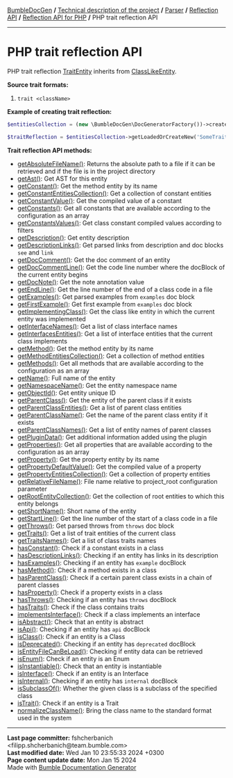 <embed> <a href="/docs/README.md">BumbleDocGen</a> <b>/</b> <a href="/docs/tech/readme.md">Technical description of the project</a> <b>/</b> <a href="/docs/tech/02_parser/readme.md">Parser</a> <b>/</b> <a href="/docs/tech/02_parser/reflectionApi/readme.md">Reflection API</a> <b>/</b> <a href="/docs/tech/02_parser/reflectionApi/php/readme.md">Reflection API for PHP</a> <b>/</b> PHP trait reflection API<hr> </embed>

<embed> <h1>PHP trait reflection API</h1> </embed>

PHP trait reflection <a href="/docs/tech/02_parser/reflectionApi/php/classes/TraitEntity.md">TraitEntity</a> inherits from <a href="/docs/tech/02_parser/reflectionApi/php/classes/ClassLikeEntity.md">ClassLikeEntity</a>.

**Source trait formats:**

1) `trait <className>`

**Example of creating trait reflection:**

```php
$entitiesCollection = (new \BumbleDocGen\DocGeneratorFactory())->createRootEntitiesCollection($reflectionApiConfig);

$traitReflection = $entitiesCollection->getLoadedOrCreateNew('SomeTraitName'); // or get()
```

**Trait reflection API methods:**

- [getAbsoluteFileName()](/docs/tech/02_parser/reflectionApi/php/classes/TraitEntity.md#mgetabsolutefilename): Returns the absolute path to a file if it can be retrieved and if the file is in the project directory
- [getAst()](/docs/tech/02_parser/reflectionApi/php/classes/TraitEntity.md#mgetast): Get AST for this entity
- [getConstant()](/docs/tech/02_parser/reflectionApi/php/classes/TraitEntity.md#mgetconstant): Get the method entity by its name
- [getConstantEntitiesCollection()](/docs/tech/02_parser/reflectionApi/php/classes/TraitEntity.md#mgetconstantentitiescollection): Get a collection of constant entities
- [getConstantValue()](/docs/tech/02_parser/reflectionApi/php/classes/TraitEntity.md#mgetconstantvalue): Get the compiled value of a constant
- [getConstants()](/docs/tech/02_parser/reflectionApi/php/classes/TraitEntity.md#mgetconstants): Get all constants that are available according to the configuration as an array
- [getConstantsValues()](/docs/tech/02_parser/reflectionApi/php/classes/TraitEntity.md#mgetconstantsvalues): Get class constant compiled values according to filters
- [getDescription()](/docs/tech/02_parser/reflectionApi/php/classes/TraitEntity.md#mgetdescription): Get entity description
- [getDescriptionLinks()](/docs/tech/02_parser/reflectionApi/php/classes/TraitEntity.md#mgetdescriptionlinks): Get parsed links from description and doc blocks `see` and `link`
- [getDocComment()](/docs/tech/02_parser/reflectionApi/php/classes/TraitEntity.md#mgetdoccomment): Get the doc comment of an entity
- [getDocCommentLine()](/docs/tech/02_parser/reflectionApi/php/classes/TraitEntity.md#mgetdoccommentline): Get the code line number where the docBlock of the current entity begins
- [getDocNote()](/docs/tech/02_parser/reflectionApi/php/classes/TraitEntity.md#mgetdocnote): Get the note annotation value
- [getEndLine()](/docs/tech/02_parser/reflectionApi/php/classes/TraitEntity.md#mgetendline): Get the line number of the end of a class code in a file
- [getExamples()](/docs/tech/02_parser/reflectionApi/php/classes/TraitEntity.md#mgetexamples): Get parsed examples from `examples` doc block
- [getFirstExample()](/docs/tech/02_parser/reflectionApi/php/classes/TraitEntity.md#mgetfirstexample): Get first example from `examples` doc block
- [getImplementingClass()](/docs/tech/02_parser/reflectionApi/php/classes/TraitEntity.md#mgetimplementingclass): Get the class like entity in which the current entity was implemented
- [getInterfaceNames()](/docs/tech/02_parser/reflectionApi/php/classes/TraitEntity.md#mgetinterfacenames): Get a list of class interface names
- [getInterfacesEntities()](/docs/tech/02_parser/reflectionApi/php/classes/TraitEntity.md#mgetinterfacesentities): Get a list of interface entities that the current class implements
- [getMethod()](/docs/tech/02_parser/reflectionApi/php/classes/TraitEntity.md#mgetmethod): Get the method entity by its name
- [getMethodEntitiesCollection()](/docs/tech/02_parser/reflectionApi/php/classes/TraitEntity.md#mgetmethodentitiescollection): Get a collection of method entities
- [getMethods()](/docs/tech/02_parser/reflectionApi/php/classes/TraitEntity.md#mgetmethods): Get all methods that are available according to the configuration as an array
- [getName()](/docs/tech/02_parser/reflectionApi/php/classes/TraitEntity.md#mgetname): Full name of the entity
- [getNamespaceName()](/docs/tech/02_parser/reflectionApi/php/classes/TraitEntity.md#mgetnamespacename): Get the entity namespace name
- [getObjectId()](/docs/tech/02_parser/reflectionApi/php/classes/TraitEntity.md#mgetobjectid): Get entity unique ID
- [getParentClass()](/docs/tech/02_parser/reflectionApi/php/classes/TraitEntity.md#mgetparentclass): Get the entity of the parent class if it exists
- [getParentClassEntities()](/docs/tech/02_parser/reflectionApi/php/classes/TraitEntity.md#mgetparentclassentities): Get a list of parent class entities
- [getParentClassName()](/docs/tech/02_parser/reflectionApi/php/classes/TraitEntity.md#mgetparentclassname): Get the name of the parent class entity if it exists
- [getParentClassNames()](/docs/tech/02_parser/reflectionApi/php/classes/TraitEntity.md#mgetparentclassnames): Get a list of entity names of parent classes
- [getPluginData()](/docs/tech/02_parser/reflectionApi/php/classes/TraitEntity.md#mgetplugindata): Get additional information added using the plugin
- [getProperties()](/docs/tech/02_parser/reflectionApi/php/classes/TraitEntity.md#mgetproperties): Get all properties that are available according to the configuration as an array
- [getProperty()](/docs/tech/02_parser/reflectionApi/php/classes/TraitEntity.md#mgetproperty): Get the property entity by its name
- [getPropertyDefaultValue()](/docs/tech/02_parser/reflectionApi/php/classes/TraitEntity.md#mgetpropertydefaultvalue): Get the compiled value of a property
- [getPropertyEntitiesCollection()](/docs/tech/02_parser/reflectionApi/php/classes/TraitEntity.md#mgetpropertyentitiescollection): Get a collection of property entities
- [getRelativeFileName()](/docs/tech/02_parser/reflectionApi/php/classes/TraitEntity.md#mgetrelativefilename): File name relative to project_root configuration parameter
- [getRootEntityCollection()](/docs/tech/02_parser/reflectionApi/php/classes/TraitEntity.md#mgetrootentitycollection): Get the collection of root entities to which this entity belongs
- [getShortName()](/docs/tech/02_parser/reflectionApi/php/classes/TraitEntity.md#mgetshortname): Short name of the entity
- [getStartLine()](/docs/tech/02_parser/reflectionApi/php/classes/TraitEntity.md#mgetstartline): Get the line number of the start of a class code in a file
- [getThrows()](/docs/tech/02_parser/reflectionApi/php/classes/TraitEntity.md#mgetthrows): Get parsed throws from `throws` doc block
- [getTraits()](/docs/tech/02_parser/reflectionApi/php/classes/TraitEntity.md#mgettraits): Get a list of trait entities of the current class
- [getTraitsNames()](/docs/tech/02_parser/reflectionApi/php/classes/TraitEntity.md#mgettraitsnames): Get a list of class traits names
- [hasConstant()](/docs/tech/02_parser/reflectionApi/php/classes/TraitEntity.md#mhasconstant): Check if a constant exists in a class
- [hasDescriptionLinks()](/docs/tech/02_parser/reflectionApi/php/classes/TraitEntity.md#mhasdescriptionlinks): Checking if an entity has links in its description
- [hasExamples()](/docs/tech/02_parser/reflectionApi/php/classes/TraitEntity.md#mhasexamples): Checking if an entity has `example` docBlock
- [hasMethod()](/docs/tech/02_parser/reflectionApi/php/classes/TraitEntity.md#mhasmethod): Check if a method exists in a class
- [hasParentClass()](/docs/tech/02_parser/reflectionApi/php/classes/TraitEntity.md#mhasparentclass): Check if a certain parent class exists in a chain of parent classes
- [hasProperty()](/docs/tech/02_parser/reflectionApi/php/classes/TraitEntity.md#mhasproperty): Check if a property exists in a class
- [hasThrows()](/docs/tech/02_parser/reflectionApi/php/classes/TraitEntity.md#mhasthrows): Checking if an entity has `throws` docBlock
- [hasTraits()](/docs/tech/02_parser/reflectionApi/php/classes/TraitEntity.md#mhastraits): Check if the class contains traits
- [implementsInterface()](/docs/tech/02_parser/reflectionApi/php/classes/TraitEntity.md#mimplementsinterface): Check if a class implements an interface
- [isAbstract()](/docs/tech/02_parser/reflectionApi/php/classes/TraitEntity.md#misabstract): Check that an entity is abstract
- [isApi()](/docs/tech/02_parser/reflectionApi/php/classes/TraitEntity.md#misapi): Checking if an entity has `api` docBlock
- [isClass()](/docs/tech/02_parser/reflectionApi/php/classes/TraitEntity.md#misclass): Check if an entity is a Class
- [isDeprecated()](/docs/tech/02_parser/reflectionApi/php/classes/TraitEntity.md#misdeprecated): Checking if an entity has `deprecated` docBlock
- [isEntityFileCanBeLoad()](/docs/tech/02_parser/reflectionApi/php/classes/TraitEntity.md#misentityfilecanbeload): Checking if entity data can be retrieved
- [isEnum()](/docs/tech/02_parser/reflectionApi/php/classes/TraitEntity.md#misenum): Check if an entity is an Enum
- [isInstantiable()](/docs/tech/02_parser/reflectionApi/php/classes/TraitEntity.md#misinstantiable): Check that an entity is instantiable
- [isInterface()](/docs/tech/02_parser/reflectionApi/php/classes/TraitEntity.md#misinterface): Check if an entity is an Interface
- [isInternal()](/docs/tech/02_parser/reflectionApi/php/classes/TraitEntity.md#misinternal): Checking if an entity has `internal` docBlock
- [isSubclassOf()](/docs/tech/02_parser/reflectionApi/php/classes/TraitEntity.md#missubclassof): Whether the given class is a subclass of the specified class
- [isTrait()](/docs/tech/02_parser/reflectionApi/php/classes/TraitEntity.md#mistrait): Check if an entity is a Trait
- [normalizeClassName()](/docs/tech/02_parser/reflectionApi/php/classes/TraitEntity.md#mnormalizeclassname): Bring the class name to the standard format used in the system

<div id='page_committer_info'>
<hr>
<b>Last page committer:</b> fshcherbanich &lt;filipp.shcherbanich@team.bumble.com&gt;<br><b>Last modified date:</b>   Wed Jan 10 23:55:33 2024 +0300<br><b>Page content update date:</b> Mon Jan 15 2024<br>Made with <a href='https://github.com/bumble-tech/bumble-doc-gen/blob/master/docs/README.md'>Bumble Documentation Generator</a></div>